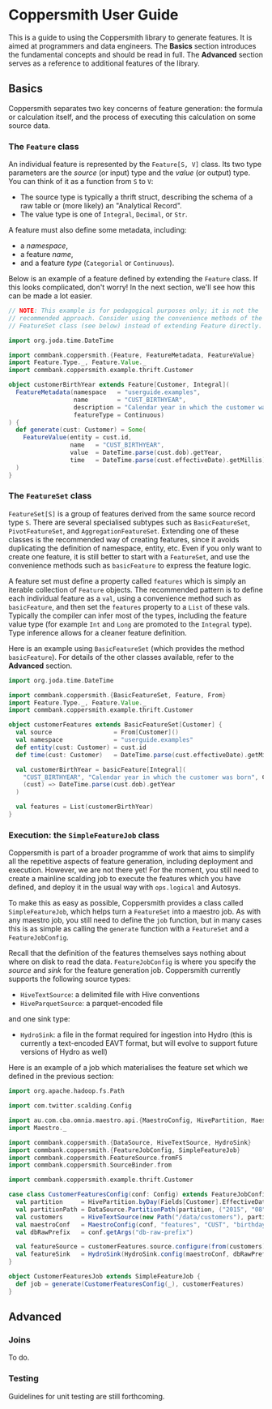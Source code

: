 Coppersmith User Guide
======================

This is a guide to using the Coppersmith library to generate features.
It is aimed at programmers and data engineers.
The **Basics** section introduces the fundamental concepts
and should be read in full.
The **Advanced** section serves as a reference
to additional features of the library.


Basics
------

Coppersmith separates two key concerns of feature generation:
the formula or calculation itself,
and the process of executing this calculation
on some source data.


### The `Feature` class

An individual feature is represented by the `Feature[S, V]` class.
Its two type parameters are
the *source* (or input) type
and the *value* (or output) type.
You can think of it as a function from `S` to `V`:
- The source type is typically a thrift struct,
  describing the schema of a raw table
  or (more likely) an "Analytical Record".
- The value type is one of `Integral`, `Decimal`, or `Str`.

A feature must also define some metadata, including:
- a *namespace*,
- a feature *name*,
- and a feature *type* (`Categorial` or `Continuous`).

Below is an example of a feature defined by extending the `Feature` class.
If this looks complicated, don't worry!
In the next section,
we'll see how this can be made a lot easier.

```scala
// NOTE: This example is for pedagogical purposes only; it is not the
// recommended approach. Consider using the convenience methods of the
// FeatureSet class (see below) instead of extending Feature directly.

import org.joda.time.DateTime

import commbank.coppersmith.{Feature, FeatureMetadata, FeatureValue}
import Feature.Type._, Feature.Value._
import commbank.coppersmith.example.thrift.Customer

object customerBirthYear extends Feature[Customer, Integral](
  FeatureMetadata(namespace   = "userguide.examples",
                  name        = "CUST_BIRTHYEAR",
                  description = "Calendar year in which the customer was born",
                  featureType = Continuous)
) {
  def generate(cust: Customer) = Some(
    FeatureValue(entity = cust.id,
                 name   = "CUST_BIRTHYEAR",
                 value  = DateTime.parse(cust.dob).getYear,
                 time   = DateTime.parse(cust.effectiveDate).getMillis)
  )
}
```


### The `FeatureSet` class

`FeatureSet[S]` is a group of features
derived from the same source record type `S`.
There are several specialised subtypes
such as `BasicFeatureSet`, `PivotFeatureSet`, and `AggregationFeatureSet`.
Extending one of these classes is the recommended way of creating features,
since it avoids duplicating the definition of namespace, entity, etc.
Even if you only want to create one feature,
it is still better to start with a `FeatureSet`,
and use the convenience methods such as `basicFeature`
to express the feature logic.

A feature set must define a property called `features`
which is simply an iterable collection of `Feature` objects.
The recommended pattern is to define each individual feature as a `val`,
using a convenience method such as `basicFeature`,
and then set the `features` property to a `List` of these vals.
Typically the compiler can infer most of the types,
including the feature value type
(for example `Int` and `Long` are promoted to the `Integral` type).
Type inference allows for a cleaner feature definition.

Here is an example using `BasicFeatureSet`
(which provides the method `basicFeature`).
For details of the other classes available, refer to the **Advanced** section.

```scala
import org.joda.time.DateTime

import commbank.coppersmith.{BasicFeatureSet, Feature, From}
import Feature.Type._, Feature.Value._
import commbank.coppersmith.example.thrift.Customer

object customerFeatures extends BasicFeatureSet[Customer] {
  val source                 = From[Customer]()
  val namespace              = "userguide.examples"
  def entity(cust: Customer) = cust.id
  def time(cust: Customer)   = DateTime.parse(cust.effectiveDate).getMillis

  val customerBirthYear = basicFeature[Integral](
    "CUST_BIRTHYEAR", "Calendar year in which the customer was born", Continuous,
    (cust) => DateTime.parse(cust.dob).getYear
  )

  val features = List(customerBirthYear)
}
```


### Execution: the `SimpleFeatureJob` class

Coppersmith is part of a broader programme of work
that aims to simplify all the repetitive aspects of feature generation,
including deployment and execution.
However, we are not there yet!
For the moment,
you still need to create a mainline scalding job
to execute the features which you have defined,
and deploy it in the usual way
with `ops.logical` and Autosys.

To make this as easy as possible,
Coppersmith provides a class called `SimpleFeatureJob`,
which helps turn a `FeatureSet` into a maestro job.
As with any maestro job,
you still need to define the `job` function,
but in many cases
this is as simple as calling the `generate` function
with a `FeatureSet` and a `FeatureJobConfig`.

Recall that the definition of the features themselves
says nothing about where on disk to read the data.
`FeatureJobConfig` is where you specify
the *source* and *sink*
for the feature generation job.
Coppersmith currently supports the following source types:

- `HiveTextSource`: a delimited file with Hive conventions
- `HiveParquetSource`: a parquet-encoded file

and one sink type:

- `HydroSink`: a file in the format required for ingestion into Hydro
  (this is currently a text-encoded EAVT format, but will evolve to support
  future versions of Hydro as well)

Here is an example of a job which materialises the feature set
which we defined in the previous section:

```scala
import org.apache.hadoop.fs.Path

import com.twitter.scalding.Config

import au.com.cba.omnia.maestro.api.{MaestroConfig, HivePartition, Maestro}
import Maestro._

import commbank.coppersmith.{DataSource, HiveTextSource, HydroSink}
import commbank.coppersmith.{FeatureJobConfig, SimpleFeatureJob}
import commbank.coppersmith.FeatureSource.fromFS
import commbank.coppersmith.SourceBinder.from

import commbank.coppersmith.example.thrift.Customer

case class CustomerFeaturesConfig(conf: Config) extends FeatureJobConfig[Customer] {
  val partition     = HivePartition.byDay(Fields[Customer].EffectiveDate, "yyyy-MM-dd")
  val partitionPath = DataSource.PartitionPath(partition, ("2015", "08", "28"))
  val customers     = HiveTextSource(new Path("/data/customers"), partitionPath)
  val maestroConf   = MaestroConfig(conf, "features", "CUST", "birthdays")
  val dbRawPrefix   = conf.getArgs("db-raw-prefix")

  val featureSource = customerFeatures.source.configure(from(customers))
  val featureSink   = HydroSink(HydroSink.config(maestroConf, dbRawPrefix))
}

object CustomerFeaturesJob extends SimpleFeatureJob {
  def job = generate(CustomerFeaturesConfig(_), customerFeatures)
}
```


Advanced
--------

### Joins

To do.

### Testing

Guidelines for unit testing are still forthcoming.
